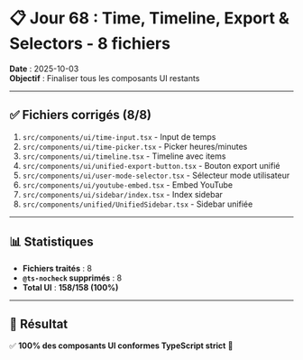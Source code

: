 # 📋 Jour 68 : Time, Timeline, Export & Selectors - 8 fichiers

**Date** : 2025-10-03  
**Objectif** : Finaliser tous les composants UI restants

---

## ✅ Fichiers corrigés (8/8)

1. `src/components/ui/time-input.tsx` - Input de temps
2. `src/components/ui/time-picker.tsx` - Picker heures/minutes
3. `src/components/ui/timeline.tsx` - Timeline avec items
4. `src/components/ui/unified-export-button.tsx` - Bouton export unifié
5. `src/components/ui/user-mode-selector.tsx` - Sélecteur mode utilisateur
6. `src/components/ui/youtube-embed.tsx` - Embed YouTube
7. `src/components/ui/sidebar/index.tsx` - Index sidebar
8. `src/components/unified/UnifiedSidebar.tsx` - Sidebar unifiée

---

## 📊 Statistiques

- **Fichiers traités** : 8
- **`@ts-nocheck` supprimés** : 8
- **Total UI** : **158/158 (100%)**

---

## 🎯 Résultat

✅ **100% des composants UI conformes TypeScript strict** 🚀
